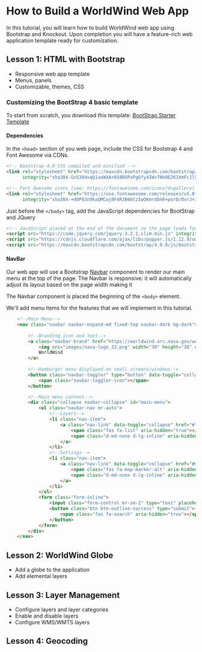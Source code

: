 # How to Build a WorldWind Web App

In this tutorial, you will learn how to build WorldWind web app using 
Bootstrap and Knockout.  Upon completion you will have a feature-rich 
web application template ready for customization.

## Lesson 1: HTML with Bootstrap
- Responsive web app template
- Menus, panels
- Customizable, themes, CSS

### Customizing the BootStrap 4 basic template
To start from scratch, you download this template: [BootStrap Starter Template](https://getbootstrap.com/docs/4.0/examples/starter-template/)


#### Dependencies 

In the `<head>` section of you web page, include the CSS for Bootstrap 4 and Font Awesome via CDNs.

```html
<!-- Bootstrap 4.0 CSS compiled and minified -->
<link rel="stylesheet" href="https://maxcdn.bootstrapcdn.com/bootstrap/4.0.0/css/bootstrap.min.css"
      integrity="sha384-Gn5384xqQ1aoWXA+058RXPxPg6fy4IWvTNh0E263XmFcJlSAwiGgFAW/dAiS6JXm" crossorigin="anonymous">

<!-- Font Awesome icons (see: https://fontawesome.com/icons?d=gallery) -->
<link rel="stylesheet" href="https://use.fontawesome.com/releases/v5.0.10/css/all.css" 
      integrity="sha384-+d0P83n9kaQMCwj8F4RJB66tzIwOKmrdb46+porD/OvrJ+37WqIM7UoBtwHO6Nlg" crossorigin="anonymous">

```

Just before the `</body>` tag, add the JavaScript dependencies for BootStrap and JQuery

```html
<!-- JavaScript placed at the end of the document so the page loads faster -->
<script src="https://code.jquery.com/jquery-3.2.1.slim.min.js" integrity="sha384-KJ3o2DKtIkvYIK3UENzmM7KCkRr/rE9/Qpg6aAZGJwFDMVNA/GpGFF93hXpG5KkN" crossorigin="anonymous"></script>
<script src="https://cdnjs.cloudflare.com/ajax/libs/popper.js/1.12.9/umd/popper.min.js" integrity="sha384-ApNbgh9B+Y1QKtv3Rn7W3mgPxhU9K/ScQsAP7hUibX39j7fakFPskvXusvfa0b4Q" crossorigin="anonymous"></script>
<script src="https://maxcdn.bootstrapcdn.com/bootstrap/4.0.0/js/bootstrap.min.js" integrity="sha384-JZR6Spejh4U02d8jOt6vLEHfe/JQGiRRSQQxSfFWpi1MquVdAyjUar5+76PVCmYl" crossorigin="anonymous"></script>    
```

#### NavBar

Our web app will use a Bootstrap [Navbar](https://getbootstrap.com/docs/4.0/components/navbar/) component to render our main menu at the top of the page. The Navbar is responsive: it will automatically adjust its layout based on the page width making it 

The Navbar component is placed the beginning of the `<body>` element.

We'll add menu items for the features that we will implement in this tutorial.

```html
    <!--Main Menu--> 
    <nav class="navbar navbar-expand-md fixed-top navbar-dark bg-dark">
    
        <!--Branding icon and text-->
        <a class="navbar-brand" href="https://worldwind.arc.nasa.gov/web">
            <img src="images/nasa-logo_32.png" width="30" height="30" class="d-inline-block align-top" alt="">
            WorldWind
        </a>
        
        <!--Hamburger menu displayed on small screens/windows-->
        <button class="navbar-toggler" type="button" data-toggle="collapse" data-target="#main-menu" aria-controls="main-menu" aria-expanded="false" aria-label="Toggle navigation">
            <span class="navbar-toggler-icon"></span>
        </button>

        <!--Main menu content-->
        <div class="collapse navbar-collapse" id="main-menu">
            <ul class="navbar-nav mr-auto">
                <!--Layers-->
                <li class="nav-item">
                    <a class="nav-link" data-toggle="collapse" href="#layers" role="button">
                        <span class="fas fa-list" aria-hidden="true"></span>
                        <span class="d-md-none d-lg-inline" aria-hidden="true">Layers</span>
                    </a>
                </li>
                <!--Settings-->
                <li class="nav-item">
                    <a class="nav-link" data-toggle="collapse" href="#markers" role="button">
                        <span class="fas fa-map-marker-alt" aria-hidden="true"></span>
                        <span class="d-md-none d-lg-inline" aria-hidden="true">Markers</span>
                    </a>
                </li>
            </ul>
            <form class="form-inline">
                <input class="form-control mr-sm-2" type="text" placeholder="Search" aria-label="Search">
                <button class="btn btn-outline-success" type="submit">
                    <span class="fas fa-search" aria-hidden="true"></span>
                </button>
            </form>
        </div>
    </nav>

```
## Lesson 2: WorldWind Globe 
- Add a globe to the application
- Add elemental layers

## Lesson 3: Layer Management
- Configure layers and layer categories
- Enable and disable layers
- Configure WMS/WMTS layers

## Lesson 4: Geocoding